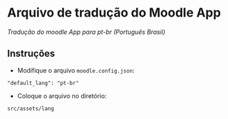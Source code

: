 # Arquivo de tradução do Moodle App
_Tradução do moodle App para pt-br (Português Brasil)_



## Instruções
- Modifique o arquivo ```moodle.config.json```:

```"default_lang": "pt-br"```

- Coloque o arquivo no diretório:

```src/assets/lang```
